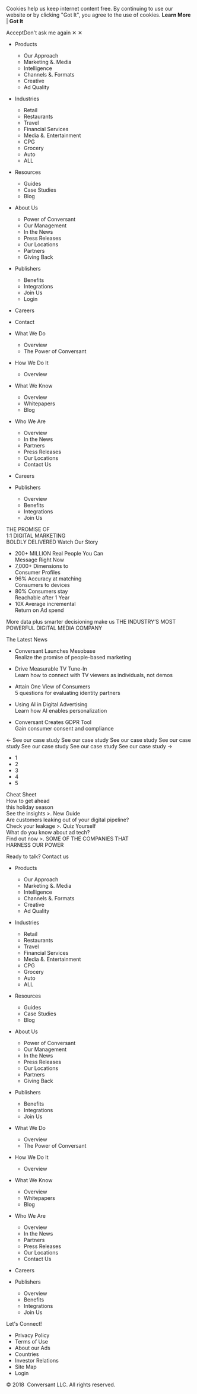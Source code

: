 Cookies help us keep internet content free. By continuing to use our website or by clicking "Got It", you agree to the use of cookies. **Learn More** | **Got It**

AcceptDon't ask me again ✕ ✕

*   Products
    *   Our Approach
    *   Marketing &. Media
    *   Intelligence
    *   Channels &. Formats
    *   Creative
    *   Ad Quality
*   Industries
    *   Retail
    *   Restaurants
    *   Travel
    *   Financial Services
    *   Media &. Entertainment
    *   CPG
    *   Grocery
    *   Auto
    *   ALL
*   Resources
    *   Guides
    *   Case Studies
    *   Blog
*   About Us
    *   Power of Conversant
    *   Our Management
    *   In the News
    *   Press Releases
    *   Our Locations
    *   Partners
    *   Giving Back
*   Publishers
    *   Benefits
    *   Integrations
    *   Join Us
    *   Login
*   Careers
*   Contact

*   What We Do
    *   Overview
    *   The Power of Conversant
*   How We Do It
    *   Overview
*   What We Know
    *   Overview
    *   Whitepapers
    *   Blog
*   Who We Are
    *   Overview
    *   In the News
    *   Partners
    *   Press Releases
    *   Our Locations
    *   Contact Us
*   Careers
*   Publishers
    *   Overview
    *   Benefits
    *   Integrations
    *   Join Us

THE PROMISE OF  
1:1 DIGITAL MARKETING  
BOLDLY DELIVERED Watch Our Story

*   200+ MILLION Real People You Can  
    Message Right Now
*   7,000+ Dimensions to  
    Consumer Profiles
*   96% Accuracy at matching  
    Consumers to devices
*   80% Consumers stay  
    Reachable after 1 Year
*   10X Average incremental  
    Return on Ad spend

More data plus smarter decisioning make us THE INDUSTRY’S MOST POWERFUL DIGITAL MEDIA COMPANY

The Latest News

*   Conversant Launches Mesobase  
    Realize the promise of people-based marketing  
    
*   Drive Measurable TV Tune-In  
    Learn how to connect with TV viewers as individuals, not demos  
    
*   Attain One View of Consumers  
    5 questions for evaluating identity partners  
    
*   Using AI in Digital Advertising  
    Learn how AI enables personalization  
    
*   Conversant Creates GDPR Tool  
    Gain consumer consent and compliance

← See our case study See our case study See our case study See our case study See our case study See our case study See our case study →

*   1
*   2
*   3
*   4
*   5

Cheat Sheet  
How to get ahead  
this holiday season  
See the insights >. New Guide  
Are customers leaking out of your digital pipeline?  
Check your leakage >. Quiz Yourself  
What do you know about ad tech?  
Find out now >. SOME OF THE COMPANIES THAT  
HARNESS OUR POWER

Ready to talk? Contact us 

*   Products
    *   Our Approach
    *   Marketing &. Media
    *   Intelligence
    *   Channels &. Formats
    *   Creative
    *   Ad Quality
*   Industries
    *   Retail
    *   Restaurants
    *   Travel
    *   Financial Services
    *   Media &. Entertainment
    *   CPG
    *   Grocery
    *   Auto
    *   ALL
*   Resources
    *   Guides
    *   Case Studies
    *   Blog
*   About Us
    *   Power of Conversant
    *   Our Management
    *   In the News
    *   Press Releases
    *   Our Locations
    *   Partners
    *   Giving Back
*   Publishers
    *   Benefits
    *   Integrations
    *   Join Us

*   What We Do
    *   Overview
    *   The Power of Conversant
*   How We Do It
    *   Overview
*   What We Know
    *   Overview
    *   Whitepapers
    *   Blog
*   Who We Are
    *   Overview
    *   In the News
    *   Partners
    *   Press Releases
    *   Our Locations
    *   Contact Us
*   Careers
*   Publishers
    *   Overview
    *   Benefits
    *   Integrations
    *   Join Us

Let's Connect!

*   Privacy Policy
*   Terms of Use
*   About our Ads
*   Countries
*   Investor Relations
*   Site Map
*   Login

© 2018  Conversant LLC. All rights reserved.